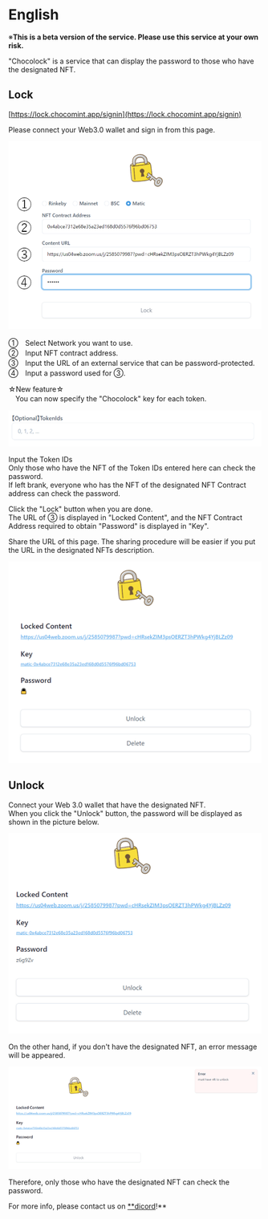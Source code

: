 # English

※**This is a beta version of the service. Please use this service at your own risk.**

"Chocolock" is a service that can display the password to those who have the designated NFT.

## Lock

[https://lock.chocomint.app/signin](https://lock.chocomint.app/signin)

Please connect your Web3.0 wallet and sign in from this page.

![](<../../../.gitbook/assets/image (36).png>)

①　Select Network you want to use.\
②　Input NFT contract address.\
③　Input the URL of an external service that can be password-protected.\
④　Input a password used for ③.

☆New feature☆\
　You can now specify the "Chocolock" key for each token.

![](<../../../.gitbook/assets/image (33).png>)

Input the Token IDs\
Only those who have the NFT of the Token IDs entered here can check the password.\
If left brank, everyone who has the NFT of the designated NFT Contract address can check the password.

Click the "Lock" button when you are done.\
The URL of ③ is displayed in "Locked Content", and the NFT Contract Address required to obtain "Password" is displayed in "Key".

Share the URL of this page. The sharing procedure will be easier if you put the URL in the designated NFTs description.



![](<../../../.gitbook/assets/image (3) (1).png>)

## Unlock

Connect your Web 3.0 wallet that have the designated NFT.\
When you click the "Unlock" button, the password will be displayed as shown in the picture below.

![](<../../../.gitbook/assets/image (25) (1).png>)

On the other hand, if you don't have the designated NFT, an error message will be appeared.

![](<../../../.gitbook/assets/image (9) (1).png>)

Therefore, only those who have the designated NFT can check the password.

For more info, please contact us on [\*\*dicord](https://discord.gg/EaCUBgAu)!\*\*

